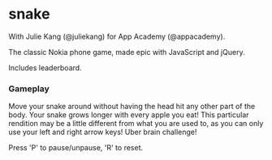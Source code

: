 snake
=====

With Julie Kang (@juliekang) for App Academy (@appacademy).   

The classic Nokia phone game, made epic with JavaScript and jQuery.   

Includes leaderboard.

### Gameplay

Move your snake around without having the head hit any other part of the body.
Your snake grows longer with every apple you eat!
This particular rendition may be a little different from what you are used to,
as you can only use your left and right arrow keys!  Uber brain challenge!

Press 'P' to pause/unpause, 'R' to reset.
